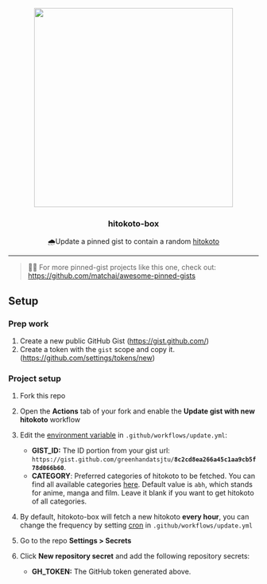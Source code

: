 <p align="center">
  <img width="400" src="https://user-images.githubusercontent.com/40566803/114980457-11d44c00-9ebf-11eb-8feb-682587918420.png">
  <h3 align="center">hitokoto-box</h3>
  <p align="center">🌧Update a pinned gist to contain a random <a href="https://github.com/hitokoto-osc/hitokoto-api">hitokoto</a></p>
</p>

---

> 📌✨ For more pinned-gist projects like this one, check out: https://github.com/matchai/awesome-pinned-gists

## Setup

### Prep work

1. Create a new public GitHub Gist (https://gist.github.com/)
1. Create a token with the `gist` scope and copy it. (https://github.com/settings/tokens/new)

### Project setup

1. Fork this repo
2. Open the **Actions** tab of your fork and enable the **Update gist with new hitokoto** workflow
3. Edit the [environment variable](https://github.com/greenhandatsjtu/hitokoto-box/blob/main/.github/workflows/update.yml#L13-L15) in `.github/workflows/update.yml`:

   - **GIST_ID:** The ID portion from your gist url: `https://gist.github.com/greenhandatsjtu/`**`8c2cd8ea266a45c1aa9cb5f78d066b60`**.
   - **CATEGORY**: Preferred categories of hitokoto to be fetched. You can find all available categories [here](https://developer.hitokoto.cn/sentence/#%E5%8F%A5%E5%AD%90%E7%B1%BB%E5%9E%8B-%E5%8F%82%E6%95%B0). Default value is `abh`, which stands for anime, manga and film. Leave it blank if you want to get hitokoto of all categories.
4. By default, hitokoto-box will fetch a new hitokoto **every hour**, you can change the frequency by setting [cron](https://github.com/greenhandatsjtu/hitokoto-box/blob/8e94d65a0193555978a20229f80a72155c4410d9/.github/workflows/update.yml#L7) in `.github/workflows/update.yml`
5. Go to the repo **Settings > Secrets**
6. Click **New repository secret** and add the following repository secrets:
   - **GH_TOKEN:** The GitHub token generated above.
